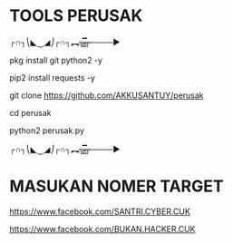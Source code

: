 # TOOLS PERUSAK

┌∩┐⎝◣⏝◢⎠┌∩┐︻╦̵̵͇̿̿̿̿╤────►

pkg install git python2 -y

pip2 install requests -y

git clone https://github.com/AKKUSANTUY/perusak

cd perusak

python2 perusak.py

┌∩┐⎝◣⏝◢⎠┌∩┐︻╦̵̵͇̿̿̿̿╤────►

# MASUKAN NOMER TARGET


https://www.facebook.com/SANTRI.CYBER.CUK 

https://www.facebook.com/BUKAN.HACKER.CUK
